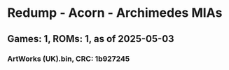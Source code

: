 # Redump - Acorn - Archimedes MIAs
## Games: 1, ROMs: 1, as of 2025-05-03

### ArtWorks (UK).bin, CRC: 1b927245
